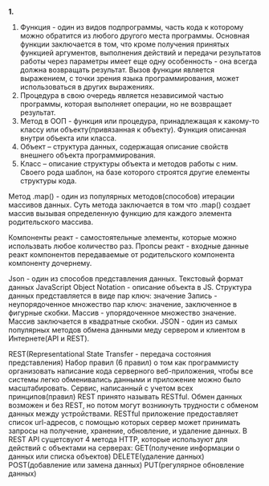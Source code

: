 **1.**
1) Функция - один из видов подпрограммы, часть кода к которому можно обратится из любого другого места программы. Основная функции заключается в том, что кроме получения принятых функцией аргументов, выполнения действий и передачи результатов работы через параметры имеет еще одну особенность - она всегда должна возвращать результат. Вызов функции является выражением, с точки зрения языка программирования, может использоваться в других выражениях.
2) Процедура в свою очередь является независимой частью программы, которая выполняет операции, но не возвращает результат. 
3) Метод в ООП - функция или процедура, принадлежащая к какому-то классу или объекту(привязанная к объекту). Функция описанная внутри объекта или класса.
4) Объект – структура данных, содержащая описание свойств внешнего объекта программирования. 
5) Класс – описание структуры объекта и методов работы с ним. Своего рода шаблон, на базе которого строятся другие елементы структуры кода.

Метод .map() - один из популярных методов(способов) итерации массивов данных.
Суть метода заключается в том что .map() создает массив вызывая определенную функцию для каждого элемента родительского массива.

Компоненты реакт - самостоятельные элементы, которые можно использвать любое количество раз.
Пропсы реакт - входные данные реакт компонентов передаваемые от родительского компонента компоненту дочернему.




Json - один из способов представления данных. Текстовый формат данных
JavaScript Object Notation - описание объекта в JS.
Структура данных представляется в виде пар ключ: значение
Запись - неупорядоченное множество пар ключ: значение, заключенное в фигурные скобки.
Массив - упорядоченное множество значение. Массив заключается в квадратные скобки.
JSON - один из самых популярных методов обмена данными меду сервером и клиентом в Интернете(API и REST).

REST(Representational State Transfer - передача состояния представления)
Набор правил (6 правил) о том как программисту организовать написание кода серверного веб-приложения, чтобы все системы легко обменивались данными и приложение можно было масштабировать.
Сервис, написанный с учетом всех принципов(правил) REST принято называть RESTful.
Обмен данных возможен и без REST, но потом могут возникнуть трудности с обменом данных между устройствами.
RESTful приложение предоставляет список url-адресов, с помощью которых сервер может принимать запросы на получение, хранение, обновление, и удаление данных.
В REST API сущетсвуют 4 метода HTTP, которые используют для действий с объектами на серверах:
GET(получение информации о данных или списка объектов)
DELETE(удаление данных)
POST(добавление или замена данных)
PUT(регулярное обновление данных)
